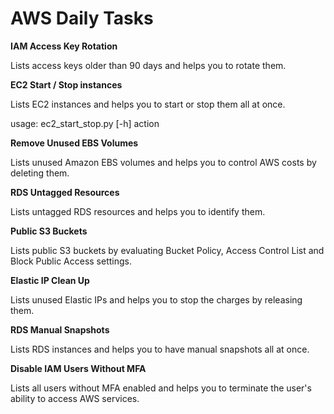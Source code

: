 # AWS Daily Tasks
**IAM Access Key Rotation**

Lists access keys older than 90 days and helps you to rotate them.

**EC2 Start / Stop instances**

Lists EC2 instances and helps you to start or stop them all at once.

usage: ec2_start_stop.py [-h] action

**Remove Unused EBS Volumes**

Lists unused Amazon EBS volumes and helps you to control AWS costs by deleting them.

**RDS Untagged Resources**

Lists untagged RDS resources and helps you to identify them.

**Public S3 Buckets**

Lists public S3 buckets by evaluating Bucket Policy, Access Control List and Block Public Access settings.

**Elastic IP Clean Up**

Lists unused Elastic IPs and helps you to stop the charges by releasing them.

**RDS Manual Snapshots**

Lists RDS instances and helps you to have manual snapshots all at once.

**Disable IAM Users Without MFA**

Lists all users without MFA enabled and helps you to terminate the user's ability to access AWS services.
